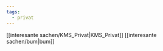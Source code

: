 ```yaml
---
tags:
  - privat
---
```

[[interesante sachen/KMS_Privat|KMS_Privat]]
[[interesante sachen/bum|bum]]
